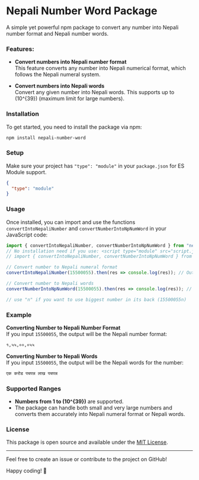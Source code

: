 # Nepali Number Word Package

A simple yet powerful npm package to convert any number into Nepali number format and Nepali number words.

### Features:
- **Convert numbers into Nepali number format**  
  This feature converts any number into Nepali numerical format, which follows the Nepali numeral system.

- **Convert numbers into Nepali words**  
  Convert any given number into Nepali words. This supports up to \(10^{39}\) (maximum limit for large numbers).

### Installation

To get started, you need to install the package via npm:

```bash
npm install nepali-number-word
```

### Setup

Make sure your project has `"type": "module"` in your `package.json` for ES Module support.

```json
{
  "type": "module"
}
```

### Usage

Once installed, you can import and use the functions `convertIntoNepaliNumber` and `convertNumberIntoNpNumWord` in your JavaScript code:

```javascript
import { convertIntoNepaliNumber, convertNumberIntoNpNumWord } from "nepali-number-word";
// No installation need if you use: <script type="module" src="script.js"></script>
// import { convertIntoNepaliNumber, convertNumberIntoNpNumWord } from 'https://unpkg.com/nepali-number-word@latest/index.js';

// Convert number to Nepali numeral format
convertIntoNepaliNumber(15500055).then(res => console.log(res)); // Outputs Nepali formatted number

// Convert number to Nepali words
convertNumberIntoNpNumWord(15500055).then(res => console.log(res)); // Outputs Nepali words for the number

// use "n" if you want to use biggest number in its back (15500055n)
```

### Example

**Converting Number to Nepali Number Format**  
If you input `15500055`, the output will be the Nepali number format:
```bash
१,५५,००,०५५
```

**Converting Number to Nepali Words**  
If you input `15500055`, the output will be the Nepali words for the number:
```bash
एक करोड पचपन्न लाख पचपन्न
```

### Supported Ranges

- **Numbers from 1 to \(10^{39}\)** are supported.
- The package can handle both small and very large numbers and converts them accurately into Nepali numeral format or Nepali words.

### License

This package is open source and available under the [MIT License](LICENSE).

---

Feel free to create an issue or contribute to the project on GitHub!

Happy coding! 🚀